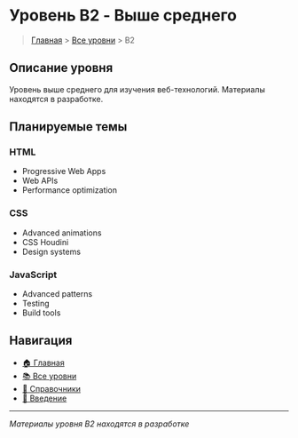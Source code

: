 # Уровень B2 - Выше среднего

> [Главная](../../readme.md) > [Все уровни](../index.md) > B2

## Описание уровня

Уровень выше среднего для изучения веб-технологий. Материалы находятся в разработке.

## Планируемые темы

### HTML

- Progressive Web Apps
- Web APIs
- Performance optimization

### CSS

- Advanced animations
- CSS Houdini
- Design systems

### JavaScript

- Advanced patterns
- Testing
- Build tools

## Навигация

- [🏠 Главная](../../readme.md)
- [📚 Все уровни](../index.md)
- [📖 Справочники](../../guides/index.md)
- [🔧 Введение](../../Intro/index.md)

---

_Материалы уровня B2 находятся в разработке_
